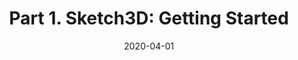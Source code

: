 ---
type: blog
layout: archive
date: 2020-04-01
title: "Part 1. Sketch3D: Getting Started"
header:
  teaser: "/assets/images/sketch3d-1-getting-started-teaser.png"
excerpt: "Sketch3D: An AR android application to turn 2D sketches into 3D virtual objects"
category:
  - Augmented Reality
  - Other
redirect_url: https://medium.com/@matthew.p.burruss/part-1-sketch3d-turn-your-drawing-into-an-augmented-reality-3d-object-480dae28c0d8
---